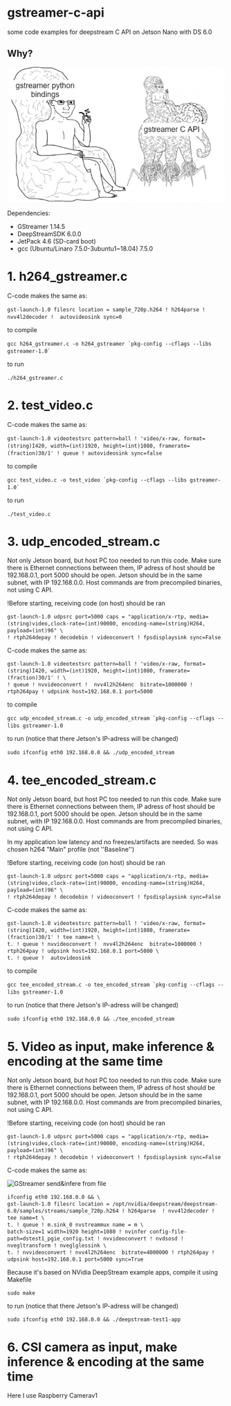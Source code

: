 # gstreamer-c-api
some code examples for deepstream C API on Jetson Nano with DS 6.0

## Why?

![explanation](docs/meme.png)


Dependencies:

* GStreamer 1.14.5
* DeepStreamSDK 6.0.0
* JetPack 4.6 (SD-card boot)
* gcc (Ubuntu/Linaro 7.5.0-3ubuntu1~18.04) 7.5.0


# 1. **h264_gstreamer.c**

C-code  makes the same as:

```gst-launch-1.0 filesrc location = sample_720p.h264 ! h264parse ! nvv4l2decoder !  autovideosink sync=0```
 
to compile

```gcc h264_gstreamer.c -o h264_gstreamer `pkg-config --cflags --libs gstreamer-1.0` ```

to run

```./h264_gstreamer.c```

# 2. **test_video.c**

C-code  makes the same as:

```gst-launch-1.0 videotestsrc pattern=ball ! 'video/x-raw, format=(string)I420, width=(int)1920, height=(int)1080, framerate=(fraction)30/1' ! queue ! autovideosink sync=false```

to compile

```gcc test_video.c -o test_video `pkg-config --cflags --libs gstreamer-1.0` ```

to run

```./test_video.c```


# 3. **udp_encoded_stream.c**

Not only Jetson board, but host PC too needed to run this code. Make sure there is Ethernet connections between them, IP adress of host should be 192.168.0.1, port 5000 should be open. Jetson should be in the same subnet, with IP 192.168.0.0. Host commands are from precompiled binaries, not using C API.

!Before starting, receiving code (on host) should be ran

```
gst-launch-1.0 udpsrc port=5000 caps = "application/x-rtp, media=(string)video,clock-rate=(int)90000, encoding-name=(string)H264, payload=(int)96" \
! rtph264depay ! decodebin ! videoconvert ! fpsdisplaysink sync=False
```


C-code  makes the same as:

``` ifconfig eth0 192.168.0.0 && \
gst-launch-1.0 videotestsrc pattern=ball ! 'video/x-raw, format=(string)I420, width=(int)1920, height=(int)1080, framerate=(fraction)30/1' ! \
! queue ! nvvideoconvert !  nvv4l2h264enc  bitrate=1000000 ! rtph264pay ! udpsink host=192.168.0.1 port=5000
```

to compile

```gcc udp_encoded_stream.c -o udp_encoded_stream `pkg-config --cflags --libs gstreamer-1.0```

to run (notice that there Jetson's IP-adress will be changed)

```sudo ifconfig eth0 192.168.0.0 && ./udp_encoded_stream```

# 4. **tee_encoded_stream.c**

Not only Jetson board, but host PC too needed to run this code. Make sure there is Ethernet connections between them, IP adress of host should be 192.168.0.1, port 5000 should be open. Jetson should be in the same subnet, with IP 192.168.0.0. Host commands are from precompiled binaries, not using C API.

In my application low latency and no freezes/artifacts are needed. So was chosen h264 "Main" profile (not ''Baseline'')

!Before starting, receiving code (on host) should be ran

```
gst-launch-1.0 udpsrc port=5000 caps = "application/x-rtp, media=(string)video,clock-rate=(int)90000, encoding-name=(string)H264, payload=(int)96" \
! rtph264depay ! decodebin ! videoconvert ! fpsdisplaysink sync=False
```


C-code  makes the same as:

``` 
gst-launch-1.0 videotestsrc pattern=ball ! 'video/x-raw, format=(string)I420, width=(int)1920, height=(int)1080, framerate=(fraction)30/1' ! tee name=t \
t. ! queue ! nvvideoconvert !  nvv4l2h264enc  bitrate=1000000 ! rtph264pay ! udpsink host=192.168.0.1 port=5000 \
t. ! queue !  autovideosink
```
to compile

```gcc tee_encoded_stream.c -o tee_encoded_stream `pkg-config --cflags --libs gstreamer-1.0```

to run (notice that there Jetson's IP-adress will be changed)

```sudo ifconfig eth0 192.168.0.0 && ./tee_encoded_stream```


# 5. Video as input, make inference & encoding at the same time

Not only Jetson board, but host PC too needed to run this code. Make sure there is Ethernet connections between them, IP adress of host should be 192.168.0.1, port 5000 should be open. Jetson should be in the same subnet, with IP 192.168.0.0. Host commands are from precompiled binaries, not using C API.

!Before starting, receiving code (on host) should be ran


```
gst-launch-1.0 udpsrc port=5000 caps = "application/x-rtp, media=(string)video,clock-rate=(int)90000, encoding-name=(string)H264, payload=(int)96" \
! rtph264depay ! decodebin ! videoconvert ! fpsdisplaysink sync=False
```
C-code makes the same as:

![GStreamer send&infere from file](docs/GStreamer_send&infere_from_file.png)

```
ifconfig eth0 192.168.0.0 && \
gst-launch-1.0 filesrc location = /opt/nvidia/deepstream/deepstream-6.0/samples/streams/sample_720p.h264 ! h264parse  ! nvv4l2decoder !  tee name=t \
t. ! queue ! m.sink_0 nvstreammux name = m \
batch-size=1 width=1920 height=1080 ! nvinfer config-file-path=dstest1_pgie_config.txt ! nvvideoconvert ! nvdsosd ! nvegltransform ! nveglglessink \
t. ! nvvideoconvert ! nvv4l2h264enc  bitrate=4000000 ! rtph264pay ! udpsink host=192.168.0.1 port=5000 sync=True
```

Because it's based on NVidia DeepStream example apps, compile it using Makefile
```
sudo make
```
to run (notice that there Jetson's IP-adress will be changed)

```
sudo ifconfig eth0 192.168.0.0 && ./deepstream-test1-app
```

# 6. CSI camera as input, make inference & encoding at the same time

Here I use Raspberry Camerav1

